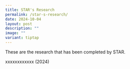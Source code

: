 ```yaml
---
title: STAR's Research
permalink: /star-s-research/
date: 2024-10-04
layout: post
description: ""
image: ""
variant: tiptap
---
```

<p>These are the research that has been completed by STAR.</p>
<p></p>
<p>xxxxxxxxxxxx (2024)</p>